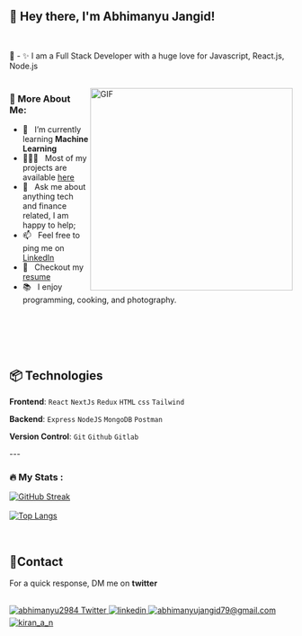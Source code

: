## 👋 Hey there, I'm Abhimanyu Jangid!



<br>

🚀 - ✨ I am a Full Stack Developer with a huge love for Javascript, React.js, Node.js
<br/>
<br/>

<img align="right" alt="GIF" src="https://www.vkreate.in/storage/services_image/2019-10-02-17-55-54-5d94e4aa809b3-web-development.gif" width="360px"/>


### 🧐 More About Me:

- 🔭 &nbsp; I’m currently learning **Machine Learning**
- 👨🏻‍💻 &nbsp; Most of my projects are available [here](https://github.com/abhimanyujangid?tab=repositories)
- 💬 &nbsp; Ask me about anything tech and finance related, I am happy to help;
- 📫 &nbsp; Feel free to ping me on [LinkedIn](https://www.linkedin.com/in/abhimanyu-jangid-098a62216/)
- 📝 &nbsp; Checkout my [resume](https://github.com/abhimanyujangid/Resume/blob/main/resume_abhimanyu_jangid.pdf)
- 📚 &nbsp; I enjoy programming, cooking, and photography.
<br>

<br>
<br>
<br>
<!--Languages and Tools Section-->       
<h2 align="left">📦 Technologies</h2> 
<p align="left">
  
**Frontend**:
```React```
```NextJs```
```Redux```
```HTML```
```css```
```Tailwind```

**Backend**:
```Express```
```NodeJS```
```MongoDB```
```Postman```

**Version Control**:
```Git```
```Github```
```Gitlab```

</p>
---

### :fire: My Stats :
[![GitHub Streak](https://github-readme-streak-stats.herokuapp.com?user=abhimanyujangid&theme=dark&date_format=j%20M%5B%20Y%5D&exclude_days=Thu%2CFri%2CSat)](https://git.io/streak-stats)
</br>
<br>
[![Top Langs](https://github-readme-stats.vercel.app/api/top-langs/?username=abhimanyujangid&theme=dark)](https://github.com/anuraghazra/github-readme-stats)

<br>
<h2 align="left">🤝Contact</h2>
<p>For a quick response, DM me on <strong>twitter</strong></p>
<br />

<div align="left">
<a href="https://twitter.com/abhimanyu2984" target="_blank">
<img src="https://img.shields.io/badge/Twitter-1DA1F2?style=for-the-badge&logo=twitter&logoColor=white" alt="abhimanyu2984 Twitter" style="margin-bottom: 5px;" />
</a>
  
 <a href="https://www.linkedin.com/in/abhimanyu-jangid-098a62216/" target="_blank">
<img src=https://img.shields.io/badge/linkedin-%231E77B5.svg?&style=for-the-badge&logo=linkedin&logoColor=white alt=linkedin style="margin-bottom: 5px;" />
</a>
  
<a href="mailto:abhimanyujangid79@gmail.com" target="_blank">
<img src="https://img.shields.io/badge/Gmail-D14836?style=for-the-badge&logo=gmail&logoColor=white" alt=abhimanyujangid79@gmail.com mail style="margin-bottom: 5px;" />
</a>

<a href="https://www.instagram.com/jangid_abhimanyu_/" target="_blank">
<img src=https://img.shields.io/badge/Instagram-E4405F?style=for-the-badge&logo=instagram&logoColor=white alt=kiran_a_n Instagram style="margin-bottom: 5px;" />
</a>

